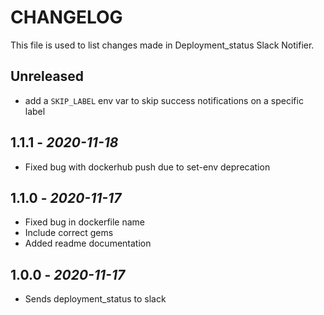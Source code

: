 # CHANGELOG

This file is used to list changes made in Deployment_status Slack Notifier.

## Unreleased

- add a `SKIP_LABEL` env var to skip success notifications on a specific label

## 1.1.1 - *2020-11-18*

- Fixed bug with dockerhub push due to set-env deprecation

## 1.1.0 - *2020-11-17*

- Fixed bug in dockerfile name
- Include correct gems
- Added readme documentation

## 1.0.0 - *2020-11-17*

- Sends deployment_status to slack
